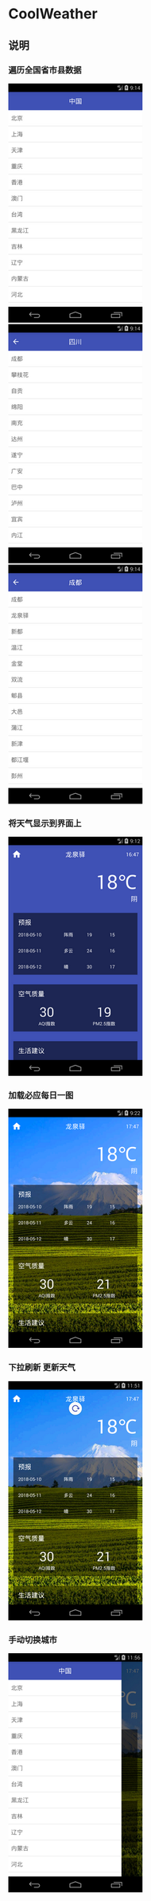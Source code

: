 # CoolWeather

## 说明

### 遍历全国省市县数据
![](https://github.com/HangYongmao/CoolWeather/blob/master/img/1.png)
![](https://github.com/HangYongmao/CoolWeather/blob/master/img/2.png)
![](https://github.com/HangYongmao/CoolWeather/blob/master/img/3.png)

### 将天气显示到界面上
![](https://github.com/HangYongmao/CoolWeather/blob/master/img/4.png)

### 加载必应每日一图
![](https://github.com/HangYongmao/CoolWeather/blob/master/img/5.png)

### 下拉刷新 更新天气
![](https://github.com/HangYongmao/CoolWeather/blob/master/img/6.png)

### 手动切换城市
![](https://github.com/HangYongmao/CoolWeather/blob/master/img/7.png)